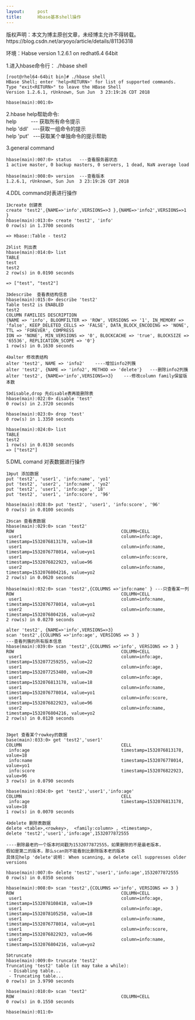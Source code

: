 ```yaml
---
layout:     post
title:      Hbase基本shell操作
---
```

<div id="article_content" class="article_content clearfix csdn-tracking-statistics" data-pid="blog" data-mod="popu_307" data-dsm="post">
								<div class="article-copyright">
					版权声明：本文为博主原创文章，未经博主允许不得转载。					https://blog.csdn.net/aryoyo/article/details/81136318				</div>
								            <link rel="stylesheet" href="https://csdnimg.cn/release/phoenix/template/css/ck_htmledit_views-f76675cdea.css">
						<div class="htmledit_views" id="content_views">
                <p>环境：Habse version 1.2.6.1 on redhat6.4 64bit</p>

<p>1.进入hbase命令行： ./hbase shell</p>

<pre class="has">
<code>[root@rhel64-64bit bin]# ./hbase shell
HBase Shell; enter 'help&lt;RETURN&gt;' for list of supported commands.
Type "exit&lt;RETURN&gt;" to leave the HBase Shell
Version 1.2.6.1, rUnknown, Sun Jun  3 23:19:26 CDT 2018

hbase(main):001:0&gt; </code></pre>

<p>2.hbase help帮助命令:<br>
help          --- 获取所有命令提示<br>
help 'ddl'   ---获取一组命令的提示<br>
help 'put'   ---获取某个单独命令的提示帮助</p>

<p>3.general command</p>

<pre class="has">
<code>hbase(main):007:0&gt; status   ---查看服务器状态
1 active master, 0 backup masters, 0 servers, 1 dead, NaN average load

hbase(main):008:0&gt; version  ---查看版本
1.2.6.1, rUnknown, Sun Jun  3 23:19:26 CDT 2018</code></pre>

<p>4.DDL command对表进行操作</p>

<pre class="has">
<code>1》create 创建表
create 'test2',{NAME=&gt;'info',VERSIONS=&gt;3 },{NAME=&gt;'info2',VERSIONS=&gt;1 }
hbase(main):013:0&gt; create 'test2', 'info'
0 row(s) in 1.3700 seconds

=&gt; Hbase::Table - test2

2》list 列出表
hbase(main):014:0&gt; list
TABLE                                                                                                                                                                 
test                                                                                                                                                                  
test2                                                                                                                                                                 
2 row(s) in 0.0190 seconds

=&gt; ["test", "test2"]

3》describe  查看表结构信息
hbase(main):015:0&gt; describe 'test2'
Table test2 is ENABLED                                                                                                                                                
test2                                                                                                                                                                 
COLUMN FAMILIES DESCRIPTION                                                                                                                                           
{NAME =&gt; 'info', BLOOMFILTER =&gt; 'ROW', VERSIONS =&gt; '1', IN_MEMORY =&gt; 'false', KEEP_DELETED_CELLS =&gt; 'FALSE', DATA_BLOCK_ENCODING =&gt; 'NONE', TTL =&gt; 'FOREVER', COMPRESS
ION =&gt; 'NONE', MIN_VERSIONS =&gt; '0', BLOCKCACHE =&gt; 'true', BLOCKSIZE =&gt; '65536', REPLICATION_SCOPE =&gt; '0'}                                                             
1 row(s) in 0.1630 seconds

4》alter 修改表结构
alter 'test2', NAME =&gt; 'info2'    ----增加info2列簇
alter 'test2', {NAME =&gt; 'info2', METHOD =&gt; 'delete'}   ---删除info2列簇
alter 'test2', {NAME=&gt;'info',VERSIONS=&gt;3}    ---修改column family保留版本数

5》disable,drop 先disable表再能删除表
hbase(main):022:0&gt; disable 'test'
0 row(s) in 2.3720 seconds

hbase(main):023:0&gt; drop 'test'
0 row(s) in 1.3350 seconds

hbase(main):024:0&gt; list
TABLE                                                                                                                                                                 
test2                                                                                                                                                                 
1 row(s) in 0.0130 seconds
=&gt; ["test2"]</code></pre>

<p>5.DML comand 对表数据进行操作</p>

<pre class="has">
<code>1》put 添加数据
put 'test2', 'user1', 'info:name', 'yo1'
put 'test2', 'user2', 'info:name', 'yo2'
put 'test2', 'user1', 'info:age', '18'
put 'test2', 'user1', 'info:score', '96'

hbase(main):028:0&gt; put 'test2', 'user1', 'info:score', '96'
0 row(s) in 0.0100 seconds

2》scan 查看表数据
hbase(main):029:0&gt; scan 'test2'
ROW                                         COLUMN+CELL                                                                                                                 
 user1                                      column=info:age, timestamp=1532076813178, value=18                                                                          
 user1                                      column=info:name, timestamp=1532076778014, value=yo1                                                                        
 user1                                      column=info:score, timestamp=1532076822923, value=96                                                                        
 user2                                      column=info:name, timestamp=1532076804216, value=yo2                                                                        
2 row(s) in 0.0620 seconds

hbase(main):032:0&gt; scan 'test2',{COLUMNS =&gt;'info:name' } ---只查看某一列
ROW                                         COLUMN+CELL                                                                                                                 
 user1                                      column=info:name, timestamp=1532076778014, value=yo1                                                                        
 user2                                      column=info:name, timestamp=1532076804216, value=yo2                                                                        
2 row(s) in 0.0270 seconds

alter 'test2', {NAME=&gt;'info',VERSIONS=&gt;3} 
scan 'test2',{COLUMNS =&gt;'info:age', VERSIONS =&gt; 3 }
---查看列簇的所有版本信息
hbase(main):039:0&gt; scan 'test2',{COLUMNS =&gt;'info', VERSIONS =&gt; 3 }  
ROW                                         COLUMN+CELL                                                                                                                 
 user1                                      column=info:age, timestamp=1532077259255, value=22                                                                          
 user1                                      column=info:age, timestamp=1532077253480, value=20                                                                          
 user1                                      column=info:age, timestamp=1532076813178, value=18                                                                          
 user1                                      column=info:name, timestamp=1532076778014, value=yo1                                                                        
 user1                                      column=info:score, timestamp=1532076822923, value=96                                                                        
 user2                                      column=info:name, timestamp=1532076804216, value=yo2                                                                        
2 row(s) in 0.0120 seconds


3》get 查看某个rowkey的数据
base(main):033:0&gt; get 'test2','user1'
COLUMN                                      CELL                                                                                                                        
 info:age                                   timestamp=1532076813178, value=18                                                                                           
 info:name                                  timestamp=1532076778014, value=yo1                                                                                          
 info:score                                 timestamp=1532076822923, value=96                                                                                           
3 row(s) in 0.0790 seconds

hbase(main):034:0&gt; get 'test2','user1','info:age'
COLUMN                                      CELL                                                                                                                        
 info:age                                   timestamp=1532076813178, value=18                                                                                           
1 row(s) in 0.0070 seconds

4》delete 删除表数据
delete &lt;table&gt;,&lt;rowkey&gt;,  &lt;family:column&gt; , &lt;timestamp&gt;,
delete 'test2','user1','info:age',1532077872555

----删除最老的一个版本时间戳为1532077872555，如果删除的不是最老版本，
假如是第二的版本，那么scan则不能看到比删除版本老的版本
具体见help 'delete'说明： When scanning, a delete cell suppresses older versions

hbase(main):007:0&gt; delete 'test2','user1','info:age',1532077872555   
0 row(s) in 0.0350 seconds

hbase(main):008:0&gt; scan 'test2',{COLUMNS =&gt;'info', VERSIONS =&gt; 3 }
ROW                                         COLUMN+CELL                                                                                                                 
 user1                                      column=info:age, timestamp=1532078108418, value=19                                                                          
 user1                                      column=info:age, timestamp=1532078105258, value=18                                                                          
 user1                                      column=info:name, timestamp=1532076778014, value=yo1                                                                        
 user1                                      column=info:score, timestamp=1532076822923, value=96                                                                        
 user2                                      column=info:name, timestamp=1532076804216, value=yo2  

5》truncate
hbase(main):009:0&gt; truncate 'test2'
Truncating 'test2' table (it may take a while):
 - Disabling table...
 - Truncating table...
0 row(s) in 3.9790 seconds

hbase(main):010:0&gt; scan 'test2'
ROW                                         COLUMN+CELL                                                                                                                 
0 row(s) in 0.1550 seconds

hbase(main):011:0&gt; </code></pre>

<p> </p>            </div>
                </div>